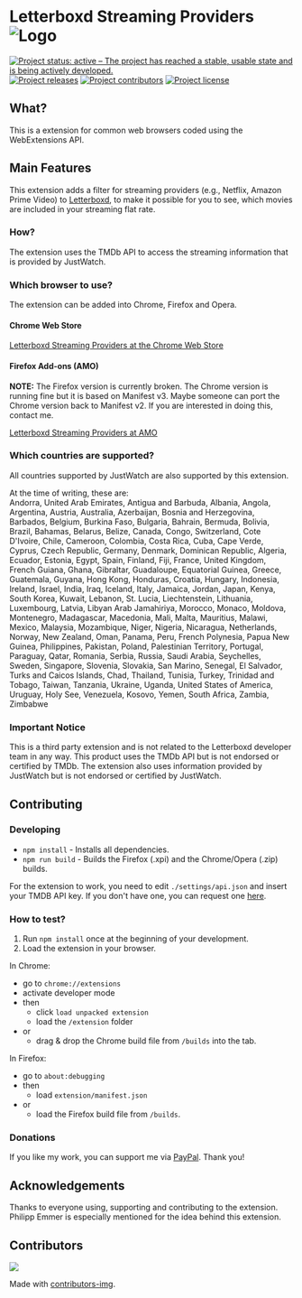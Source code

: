 # Letterboxd Streaming Providers ![Logo](./extension/icons/logo_final_48.png) 

[![Project status: active – The project has reached a stable, usable state and is being actively developed.](https://www.repostatus.org/badges/latest/active.svg)](https://www.repostatus.org/#active)
[![Project releases](https://img.shields.io/github/release/adlerzei/letterboxd-streaming-providers)](https://github.com/adlerzei/letterboxd-streaming-providers/releases)
[![Project contributors](https://img.shields.io/github/contributors/adlerzei/letterboxd-streaming-providers)](https://github.com/adlerzei/letterboxd-streaming-providers/graphs/contributors)
[![Project license](https://img.shields.io/github/license/adlerzei/letterboxd-streaming-providers)](https://github.com/adlerzei/letterboxd-streaming-providers/blob/main/LICENSE)

## What?
This is a extension for common web browsers coded using the WebExtensions API.

## Main Features
This extension adds a filter for streaming providers (e.g., Netflix, Amazon Prime Video) to [Letterboxd](https://letterboxd.com/), to make it possible for you to see, which movies are included in your streaming flat rate.

### How?
The extension uses the TMDb API to access the streaming information that is provided by JustWatch.

### Which browser to use?
The extension can be added into Chrome, Firefox and Opera.

#### Chrome Web Store
[Letterboxd Streaming Providers at the Chrome Web Store](https://chrome.google.com/webstore/detail/letterboxd-streaming-prov/egmanfnfgmljjmdncfoeghfmflhlmhpj)

#### Firefox Add-ons (AMO)
**NOTE:** The Firefox version is currently broken. The Chrome version is running fine but it is based on Manifest v3. Maybe someone can port the Chrome version back to Manifest v2. If you are interested in doing this, contact me.

[Letterboxd Streaming Providers at AMO](https://addons.mozilla.org/en-US/firefox/addon/letterboxd-streaming-providers/)

### Which countries are supported?
All countries supported by JustWatch are also supported by this extension. 

At the time of writing, these are:<br>
Andorra, United Arab Emirates, Antigua and Barbuda, Albania, Angola, Argentina, Austria, Australia, Azerbaijan, Bosnia and Herzegovina, Barbados, Belgium, Burkina Faso, Bulgaria, Bahrain, Bermuda, Bolivia, Brazil, Bahamas, Belarus, Belize, Canada, Congo, Switzerland, Cote D'Ivoire, Chile, Cameroon, Colombia, Costa Rica, Cuba, Cape Verde, Cyprus, Czech Republic, Germany, Denmark, Dominican Republic, Algeria, Ecuador, Estonia, Egypt, Spain, Finland, Fiji, France, United Kingdom, French Guiana, Ghana, Gibraltar, Guadaloupe, Equatorial Guinea, Greece, Guatemala, Guyana, Hong Kong, Honduras, Croatia, Hungary, Indonesia, Ireland, Israel, India, Iraq, Iceland, Italy, Jamaica, Jordan, Japan, Kenya, South Korea, Kuwait, Lebanon, St. Lucia, Liechtenstein, Lithuania, Luxembourg, Latvia, Libyan Arab Jamahiriya, Morocco, Monaco, Moldova, Montenegro, Madagascar, Macedonia, Mali, Malta, Mauritius, Malawi, Mexico, Malaysia, Mozambique, Niger, Nigeria, Nicaragua, Netherlands, Norway, New Zealand, Oman, Panama, Peru, French Polynesia, Papua New Guinea, Philippines, Pakistan, Poland, Palestinian Territory, Portugal, Paraguay, Qatar, Romania, Serbia, Russia, Saudi Arabia, Seychelles, Sweden, Singapore, Slovenia, Slovakia, San Marino, Senegal, El Salvador, Turks and Caicos Islands, Chad, Thailand, Tunisia, Turkey, Trinidad and Tobago, Taiwan, Tanzania, Ukraine, Uganda, United States of America, Uruguay, Holy See, Venezuela, Kosovo, Yemen, South Africa, Zambia, Zimbabwe

### Important Notice
This is a third party extension and is not related to the Letterboxd developer team in any way. This product uses the TMDb API but is not endorsed or certified by TMDb. The extension also uses information provided by JustWatch but is not endorsed or certified by JustWatch.

## Contributing

### Developing
- `npm install` - Installs all dependencies.
- `npm run build` - Builds the Firefox (.xpi) and the Chrome/Opera (.zip) builds.

For the extension to work, you need to edit `./settings/api.json` and insert your TMDB API key. If you don't have one, you can request one [here](https://www.themoviedb.org/documentation/api).

### How to test?
1. Run `npm install` once at the beginning of your development.
2. Load the extension in your browser.

In Chrome: 
- go to `chrome://extensions`
- activate developer mode 
- then
    - click `load unpacked extension` 
    - load the `/extension` folder 
- or
    - drag & drop the Chrome build file from `/builds` into the tab.
    
In Firefox:
- go to `about:debugging`
- then
    - load `extension/manifest.json`
- or
    - load the Firefox build file from `/builds`.

### Donations
If you like my work, you can support me via [PayPal](https://www.paypal.me/ChristianZei/5). Thank you!

## Acknowledgements
Thanks to everyone using, supporting and contributing to the extension. Philipp Emmer is especially mentioned for the idea behind this extension.

## Contributors
<a href="https://github.com/adlerzei/letterboxd-streaming-providers/graphs/contributors">
  <img src="https://contributors-img.web.app/image?repo=adlerzei/letterboxd-streaming-providers" />
</a>

Made with [contributors-img](https://contributors-img.web.app).
